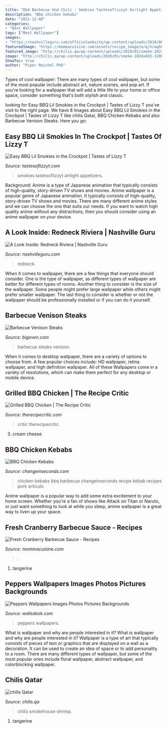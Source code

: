 ```yaml
---
title: "Dbd Barbecue Und Chili : Smokies Tastesoflizzyt Airtight Appetizers"
description: "Bbq chicken kebabs"
date: "2021-12-08"
categories:
- "Best Wallpaper"
tags: ["Best Wallpaper"]
images:
- "https://nashvilleguru.com/officialwebsite/wp-content/uploads/2018/06/Redneck-Riviera-Nashville-25.jpg"
featuredImage: "https://mommacuisine.com/assets/recipe_image/w/q/h/wqh6pzre/fullsize.jpg"
featured_image: "http://chilis.qa/wp-content/uploads/2020/01/smoke-1024x683-1200x700.jpg"
image: "http://chilis.qa/wp-content/uploads/2020/01/smoke-1024x683-1200x700.jpg"
ShowToc: true
author: "Piper Reichel PhD"
---
```



Types of cool wallpaper:
There are many types of cool wallpaper, but some of the most popular include abstract art, nature scenes, and pop art. If you're looking for a wallpaper that will add a little life to your home or office space, consider something that's both stylish and classic.

	

		
looking for Easy BBQ Lil Smokies in the Crockpot | Tastes of Lizzy T you've visit to the right page. We have 8 Images about Easy BBQ Lil Smokies in the Crockpot | Tastes of Lizzy T like chilis Qatar, BBQ Chicken Kebabs and also Barbecue Venison Steaks. Here you go:
		
    
## Easy BBQ Lil Smokies In The Crockpot | Tastes Of Lizzy T

<img loading=lazy src="https://www.tastesoflizzyt.com/wp-content/uploads/2021/01/easy-bbq-lil-smokies-23.jpg" onerror="this.onerror=null;this.src='https://tse4.mm.bing.net/th?id=OIP.7_dsKAS41h-htBwtAsMGvgHaLI&amp;pid=15.1';" alt="Easy BBQ Lil Smokies in the Crockpot | Tastes of Lizzy T">

_Source: tastesoflizzyt.com_

>smokies tastesoflizzyt airtight appetizers. 

	

Background: Anime is a type of Japanese animation that typically consists of high-quality, story-driven TV shows and movies.
Anime wallpaper is a popular genre of Japanese animation. It typically consists of high-quality, story-driven TV shows and movies. There are many different anime styles and we can choose the one that suits our needs. If you want to watch high quality anime without any distractions, then you should consider using an anime wallpaper on your device.

    
## A Look Inside: Redneck Riviera | Nashville Guru

<img loading=lazy src="https://nashvilleguru.com/officialwebsite/wp-content/uploads/2018/06/Redneck-Riviera-Nashville-25.jpg" onerror="this.onerror=null;this.src='https://tse2.mm.bing.net/th?id=OIP.ODTC5rMvSyVrTI2fOc5OWQHaE8&amp;pid=15.1';" alt="A Look Inside: Redneck Riviera | Nashville Guru">

_Source: nashvilleguru.com_

>redneck. 

	

When it comes to wallpaper, there are a few things that everyone should consider. One is the type of wallpaper, as different types of wallpaper are better for different types of rooms. Another thing to consider is the size of the wallpaper. Some people might prefer large wallpaper while others might prefer smaller wallpaper. The last thing to consider is whether or not the wallpaper should be professionally installed or if you can do it yourself.

    
## Barbecue Venison Steaks

<img loading=lazy src="https://bigoven-res.cloudinary.com/image/upload/t_recipe-1280/barbecue-venison-steaks.jpg" onerror="this.onerror=null;this.src='https://tse1.mm.bing.net/th?id=OIP.Vp8oQSvyKvJvdKH5KG0aJgHaHa&amp;pid=15.1';" alt="Barbecue Venison Steaks">

_Source: bigoven.com_

>barbecue steaks venison. 

	

When it comes to desktop wallpaper, there are a variety of options to choose from. A few popular choices include: HD wallpaper, retina wallpaper, and high definition wallpaper. All of these Wallpapers come in a variety of resolutions, which can make them perfect for any desktop or mobile device. 

    
## Grilled BBQ Chicken | The Recipe Critic

<img loading=lazy src="https://therecipecritic.com/wp-content/uploads/2012/05/grilledbbqchicken12.jpg" onerror="this.onerror=null;this.src='https://tse1.mm.bing.net/th?id=OIP.m44Kcm-MT1fSR5KiVABgrwHaLH&amp;pid=15.1';" alt="Grilled BBQ Chicken | The Recipe Critic">

_Source: therecipecritic.com_

>critic therecipecritic. 

	

3. cream cheese 

    
## BBQ Chicken Kebabs

<img loading=lazy src="https://www.changeinseconds.com/wp-content/uploads/2016/05/BBQ-Chicken-Kebabs.jpg" onerror="this.onerror=null;this.src='https://tse3.mm.bing.net/th?id=OIP.48SEimSSKLONU3_YBoO9PwHaLH&amp;pid=15.1';" alt="BBQ Chicken Kebabs">

_Source: changeinseconds.com_

>chicken kebabs bbq barbecue changeinseconds recipe kebab recipes pork artículo. 

	

Anime wallpaper is a popular way to add some extra excitement to your home screen. Whether you’re a fan of shows like Attack on Titan or Naruto, or just want something to look at while you sleep, anime wallpaper is a great way to liven up your space.

    
## Fresh Cranberry Barbecue Sauce - Recipes

<img loading=lazy src="https://mommacuisine.com/assets/recipe_image/w/q/h/wqh6pzre/fullsize.jpg" onerror="this.onerror=null;this.src='https://tse4.mm.bing.net/th?id=OIP.ovpksF2_6KORK9rFDzkNWwHaLH&amp;pid=15.1';" alt="Fresh Cranberry Barbecue Sauce - Recipes">

_Source: mommacuisine.com_

>. 

	

1. tangerine 

    
## Peppers Wallpapers Images Photos Pictures Backgrounds

<img loading=lazy src="https://wallsdesk.com/wp-content/uploads/2017/01/Peppers-Wallpapers-HD.jpg" onerror="this.onerror=null;this.src='https://tse1.mm.bing.net/th?id=OIP.jsbLBg1yITW00N2tVATxAQHaE8&amp;pid=15.1';" alt="Peppers Wallpapers Images Photos Pictures Backgrounds">

_Source: wallsdesk.com_

>peppers wallpapers. 

	

What is wallpaper and why are people interested in it?
What is wallpaper and why are people interested in it?
Wallpaper is a type of art that typically consists of pieces of text or graphics that are displayed on a wall as a decoration. It can be used to create an idea of space or to add personality to a room. There are many different types of wallpaper, but some of the most popular ones include floral wallpaper, abstract wallpaper, and colorblocking wallpaper.

    
## Chilis Qatar

<img loading=lazy src="http://chilis.qa/wp-content/uploads/2020/01/smoke-1024x683-1200x700.jpg" onerror="this.onerror=null;this.src='https://tse2.mm.bing.net/th?id=OIP.j1a8TOicyt4ZcvQucOBnwQHaEU&amp;pid=15.1';" alt="chilis Qatar">

_Source: chilis.qa_

>chilis smokehouse shrimp. 

	

1. tangerine 

